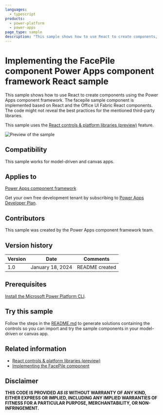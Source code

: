 ```yaml
---
languages:
  - typescript
products:
  - power-platform
  - power-apps
page_type: sample
description: "This sample shows how to use React to create components, using the Microsoft Power Apps component framework."
---
```


# Implementing the FacePile component Power Apps component framework React sample

This sample shows how to use React to create components using the Power Apps component framework. The facepile sample component is implemented based on React and the Office UI Fabric React components. The code might not reveal the best practices for the mentioned third-party libraries.

This sample uses the [React controls & platform libraries (preview)](https://learn.microsoft.com/power-apps/developer/component-framework/react-controls-platform-libraries) feature.

![Preview of the sample](https://learn.microsoft.com/power-apps/developer/component-framework/media/react-facepile.png)

## Compatibility

This sample works for model-driven and canvas apps.

## Applies to

[Power Apps component framework](https://learn.microsoft.com/power-apps/developer/component-framework/overview)

Get your own free development tenant by subscribing to [Power Apps Developer Plan](https://learn.microsoft.com/power-platform/developer/plan).

## Contributors

This sample was created by the Power Apps component framework team.

## Version history

| Version | Date             | Comments       |
| ------- | ---------------- | -------------- |
| 1.0     | January 18, 2024 | README created |

## Prerequisites

[Install the Microsoft Power Platform CLI](https://learn.microsoft.com/power-platform/developer/cli/introduction).

## Try this sample

Follow the steps in the [README.md](../README.md) to generate solutions containing the controls so you can import and try the sample components in your model-driven or canvas app.

## Related information

- [React controls & platform libraries (preview)](https://learn.microsoft.com/power-apps/developer/component-framework/react-controls-platform-libraries)
- [Implementing the FacePile component](https://learn.microsoft.com/power-apps/developer/component-framework/sample-controls/react-facepile-control)

## Disclaimer

**THIS CODE IS PROVIDED _AS IS_ WITHOUT WARRANTY OF ANY KIND, EITHER EXPRESS OR IMPLIED, INCLUDING ANY IMPLIED WARRANTIES OF FITNESS FOR A PARTICULAR PURPOSE, MERCHANTABILITY, OR NON-INFRINGEMENT.**
